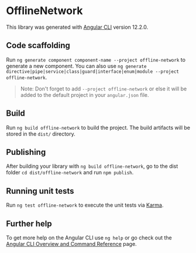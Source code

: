 # OfflineNetwork

This library was generated with [Angular CLI](https://github.com/angular/angular-cli) version 12.2.0.

## Code scaffolding

Run `ng generate component component-name --project offline-network` to generate a new component. You can also use `ng generate directive|pipe|service|class|guard|interface|enum|module --project offline-network`.

> Note: Don't forget to add `--project offline-network` or else it will be added to the default project in your `angular.json` file.

## Build

Run `ng build offline-network` to build the project. The build artifacts will be stored in the `dist/` directory.

## Publishing

After building your library with `ng build offline-network`, go to the dist folder `cd dist/offline-network` and run `npm publish`.

## Running unit tests

Run `ng test offline-network` to execute the unit tests via [Karma](https://karma-runner.github.io).

## Further help

To get more help on the Angular CLI use `ng help` or go check out the [Angular CLI Overview and Command Reference](https://angular.io/cli) page.

